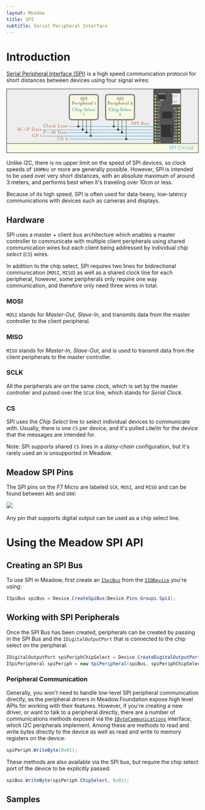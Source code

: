 ```yaml
---
layout: Meadow
title: SPI
subtitle: Serial Peripheral Interface
---
```


# Introduction

[Serial Peripheral Interface (SPI)](https://en.wikipedia.org/wiki/Serial_Peripheral_Interface) is a high speed communication protocol for short distances between devices using four signal wires:  

![SPI Circuit showing two SPI peripherals connected to a meadow board via the SPI pins and chip selects coming out of D00 and D01](SPI_Circuit.svg)

Unlike I2C, there is no upper limit on the speed of SPI devices, so clock speeds of `100MHz` or more are generally possible. However, SPI is intended to be used over very short distances, with an absolute maximum of around 3 meters, and performs best when it's traveling over 10cm or less.

Because of its high speed, SPI is often used for data heavy, low-latency communications with devices such as cameras and displays.

## Hardware

SPI uses a master + client _bus_ architecture which enables a master controller to communicate with multiple client peripherals using shared communication wires but each client being addressed by individual _chip select_ (`CS`) wires. 

In addition to the chip select, SPI requires two lines for bidirectional communication (`MOSI`, `MISO`) as well as a shared clock line for each peripheral, however, some peripherals only require one way communication, and therefore only need three wires in total.

### MOSI

`MOSI` stands for _Master-Out, Slave-In_, and transmits data from the master controller to the client peripheral.

### MISO

`MISO` stands for _Master-In, Slave-Out_, and is used to transmit data from the client peripherals to the master controller.

### SCLK

All the peripherals are on the same clock, which is set by the master controller and pulsed over the `SCLK` line, which stands for _Serial Clock_.

### CS

SPI uses the _Chip Select_ line to select individual devices to communicate with. Usually, there is one `CS` per device, and it's pulled `LOW`/`0V` for the device that the messages are intended for.

Note: SPI supports shared `CS` lines in a _daisy-chain_ configuration, but it's rarely used an is unsupported in Meadow.

## Meadow SPI Pins

The SPI pins on the F7 Micro are labeled `SCK`, `MOSI`, and `MISO` and can be found between `A05` and `D00`:

![](/Common_Files/Meadow_F7_Micro_Pinout.svg)

Any pin that supports digital output can be used as a chip select line.

# Using the Meadow SPI API

## Creating an SPI Bus

To use SPI in Meadow, first create an [`ISpiBus`](/docs/api/Meadow/Meadow.Hardware.ISpiBus.html) from the [`IIODevice`](/docs/api/Meadow/Meadow.Hardware.IIODevice.html) you're using:

```csharp
ISpiBus spiBus = Device.CreateSpiBus(Device.Pins.Groups.Spi1);
```

## Working with SPI Peripherals

Once the SPI Bus has been created, peripherals can be created by passing in the SPI Bus and the `IDigitalOutputPort` that is connected to the chip select on the peripheral:

```csharp
IDigitalOutputPort spiPeriphChipSelect = Device.CreateDigitalOutputPort(Device.Pins.D03);
ISpiPeripheral spiPeriph = new SpiPeripheral(spiBus, spiPeriphChipSelect);
```

### Peripheral Communication

Generally, you won't need to handle low-level SPI peripheral communication directly, as the peripheral drivers in Meadow.Foundation expose high level APIs for working with their features. However, if you're creating a new driver, or want to talk to a peripheral directly, there are a number of communications methods exposed via the [`IByteCommunications`](/docs/api/Meadow/Meadow.Hardware.IByteCommunications.html) interface, which I2C peripherals implement. Among these are methods to read and write bytes directly to the device as well as read and write to memory registers on the device:

```csharp
spiPeriph.WriteByte(0x01);
```

These methods are also available via the SPI bus, but require the chip select port of the device to be explicitly passed:

```csharp
spiBus.WriteByte(spiPeriph.ChipSelect, 0x01);
```

## Samples


